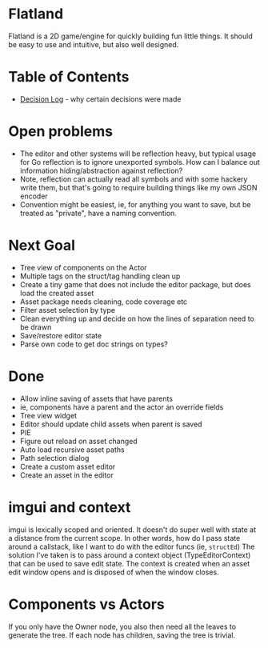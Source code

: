# Flatland
Flatland is a 2D game/engine for quickly building fun little things.
It should be easy to use and intuitive, but also well designed.

# Table of Contents
* [Decision Log](decisions.md) - why certain decisions were made

# Open problems
- The editor and other systems will be reflection heavy, but typical usage 
for Go reflection is to ignore unexported symbols.  How can I balance out 
information hiding/abstraction against reflection?
 - Note, reflection can actually read all symbols and with some hackery write them, but that's going to require building things like my own JSON encoder
 - Convention might be easiest, ie, for anything you want to save, but be treated as "private", have a naming convention.

# Next Goal
- Tree view of components on the Actor
- Multiple tags on the struct/tag handling clean up
- Create a tiny game that does not include the editor package, but does load the created asset
- Asset package needs cleaning, code coverage etc
- Filter asset selection by type
- Clean everything up and decide on how the lines of separation need to be drawn
- Save/restore editor state
- Parse own code to get doc strings on types?

# Done
- Allow inline saving of assets that have parents
 - ie, components have a parent and the actor an override fields
- Tree view widget
- Editor should update child assets when parent is saved
- PIE
- Figure out reload on asset changed
- Auto load recursive asset paths
- Path selection dialog
- Create a custom asset editor
- Create an asset in the editor


# imgui and context
imgui is lexically scoped and oriented.  It doesn't do super well with
state at a distance from the current scope.  In other words, how do
I pass state around a callstack, like I want to do with the editor funcs
(ie, `structEd`)
The solution I've taken is to pass around a context object (TypeEditorContext)
that can be used to save edit state.  The context is created when an asset edit
window opens and is disposed of when the window closes.

# Components vs Actors
If you only have the Owner node, you also then need all the leaves to generate the tree.  If each node has children, saving the tree is trivial.
